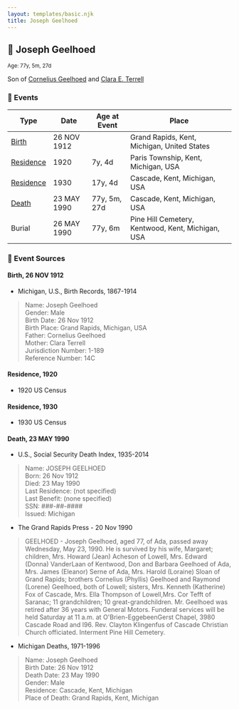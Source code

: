 ```yaml
---
layout: templates/basic.njk
title: Joseph Geelhoed
---
```

## 🔵 Joseph Geelhoed
<small>Age: 77y, 5m, 27d</small>

Son of [Cornelius Geelhoed](/people/9/92844960) and [Clara E. Terrell](/people/6/62490094)

### 📆 Events

Type | Date | Age at Event | Place
------ | ------ | ------ | ------
[Birth](#event-event-2) | 26 NOV 1912 |  | Grand Rapids, Kent, Michigan, United States
[Residence](#event-event-0) | 1920 | 7y, 4d | Paris Township, Kent, Michigan, USA
[Residence](#event-event-1) | 1930 | 17y, 4d | Cascade, Kent, Michigan, USA
[Death](#event-event-5) | 23 MAY 1990 | 77y, 5m, 27d | Cascade, Kent, Michigan, USA
Burial | 26 MAY 1990 | 77y, 6m | Pine Hill Cemetery, Kentwood, Kent, Michigan, USA

### 📰 Event Sources

#### <a id="event-event-2"></a> Birth, 26 NOV 1912
* Michigan, U.S., Birth Records, 1867-1914
>   
  > Name: Joseph Geelhoed  
  > Gender: Male  
  > Birth Date: 26 Nov 1912  
  > Birth Place: Grand Rapids, Michigan, USA  
  > Father: Cornelius Geelhoed  
  > Mother: Clara Terrell  
  > Jurisdiction Number: 1-189  
  > Reference Number: 14C  
  >

#### <a id="event-event-0"></a> Residence, 1920
* 1920 US Census

#### <a id="event-event-1"></a> Residence, 1930
* 1930 US Census

#### <a id="event-event-5"></a> Death, 23 MAY 1990
* U.S., Social Security Death Index, 1935-2014
>   
  > Name: JOSEPH GEELHOED  
  > Born: 26 Nov 1912  
  > Died: 23 May 1990  
  > Last Residence: (not specified)  
  > Last Benefit: (none specified)  
  > SSN: ###-##-####  
  > Issued: Michigan
* The Grand Rapids Press  - 20 Nov 1990
>   
  > GEELHOED - Joseph Geelhoed, aged 77, of Ada, passed away Wednesday, May 23, 1990. He is survived by his wife, Margaret; children, Mrs. Howard (Jean) Acheson of Lowell, Mrs. Edward (Donna) VanderLaan of Kentwood, Don and Barbara Geelhoed of Ada, Mrs. James (Eleanor) Serne of Ada, Mrs. Harold (Loraine) Sloan of Grand Rapids; brothers Cornelius (Phyllis) Geelhoed and Raymond (Lorene) Geelhoed, both of Lowell; sisters, Mrs. Kenneth (Katherine) Fox of Cascade, Mrs. Ella Thompson of Lowell,Mrs. Cor Tefft of Saranac; 11 grandchildren; 10 great-grandchildren. Mr. Geelhoed was retired after 36 years with General Motors. Funderal services will be held Saturday at 11 a.m. at O'Brien-EggebeenGerst Chapel, 3980 Cascade Road and I96. Rev. Clayton Klingenfus of Cascade Christian Church officiated. Interment Pine Hill Cemetery.
* Michigan Deaths, 1971-1996
>   
  > Name:  Joseph Geelhoed  
  > Birth Date: 26 Nov 1912  
  > Death Date: 23 May 1990  
  > Gender: Male  
  > Residence: Cascade, Kent, Michigan  
  > Place of Death: Grand Rapids, Kent, Michigan
